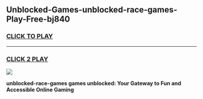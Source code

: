 
## Unblocked-Games-unblocked-race-games-Play-Free-bj840
<h3>
<a href="https://premium76.site?title=unblocked-race-games&ref=19M">CLICK TO PLAY</a></h3>
<hr>

<h3>
<a href="https://premium76.site?title=unblocked-race-games&ref=19M">CLICK 2 PLAY</a>
  
</h3>

<a href="https://premium76.site?title=unblocked-race-games&ref=19M"><img src="https://clearcache.store/games.png"></a>


**unblocked-race-games games unblocked: Your Gateway to Fun and Accessible Online Gaming**

